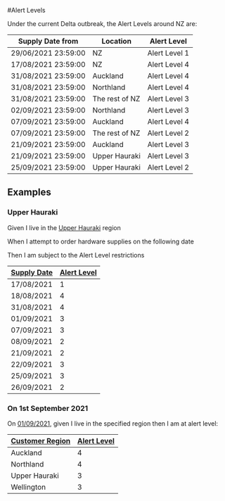 #Alert Levels

Under the current Delta outbreak, the Alert Levels around NZ are: 

| Supply Date from    | Location       | Alert Level   | 
| ------------------- | -------------- | ------------- |
| 29/06/2021 23:59:00 | NZ             | Alert Level 1 |
| 17/08/2021 23:59:00 | NZ             | Alert Level 4 |
| 31/08/2021 23:59:00 | Auckland       | Alert Level 4 |
| 31/08/2021 23:59:00 | Northland      | Alert Level 4 |
| 31/08/2021 23:59:00 | The rest of NZ | Alert Level 3 |
| 02/09/2021 23:59:00 | Northland      | Alert Level 3 |
| 07/09/2021 23:59:00 | Auckland       | Alert Level 4 |
| 07/09/2021 23:59:00 | The rest of NZ | Alert Level 2 |
| 21/09/2021 23:59:00 | Auckland       | Alert Level 3 |
| 21/09/2021 23:59:00 | Upper Hauraki  | Alert Level 3 |
| 25/09/2021 23:59:00 | Upper Hauraki  | Alert Level 2 |

## Examples

### Upper Hauraki
Given I live in the [Upper Hauraki](- "#customerRegion") region

When I attempt to order hardware supplies on the following date

Then I am subject to the Alert Level restrictions

| [ ](- "#alertLevel=getAlertLevel(#customerRegion, #supplyDate)") [Supply Date](- "#supplyDate") | [Alert Level](- "?=#alertLevel")   |
| ----------- | ------------- |
| 17/08/2021  | 1 |
| 18/08/2021  | 4 |
| 31/08/2021  | 4 |
| 01/09/2021  | 3 |
| 07/09/2021  | 3 |
| 08/09/2021  | 2 |
| 21/09/2021  | 2 |
| 22/09/2021  | 3 |
| 25/09/2021  | 3 |
| 26/09/2021  | 2 |


### On 1st September 2021

On [01/09/2021](- "#supplyDate"), given I live in the specified region then I am at alert level:

| [ ](- "#alertLevel=getAlertLevel(#customerRegion, #supplyDate)") [Customer Region](- "#customerRegion") | [Alert Level](- "?=#alertLevel")   |
| ----------- | ------------- |
| Auckland      | 4 |
| Northland     | 4 |
| Upper Hauraki | 3 |
| Wellington    | 3 |